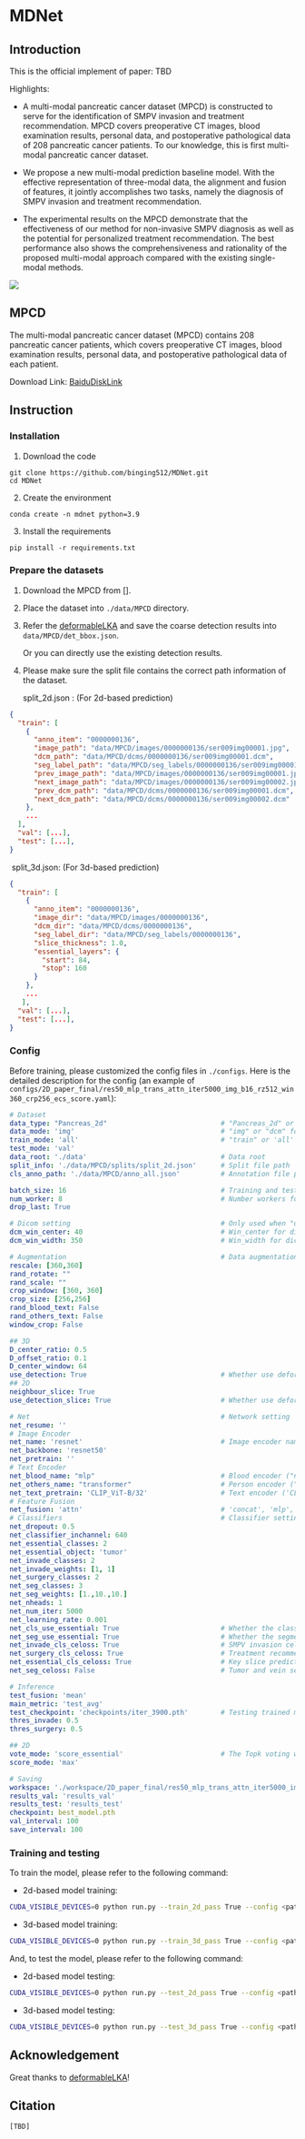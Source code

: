 # MDNet

## Introduction

This is the official implement of paper: TBD

Highlights:

- A multi-modal pancreatic cancer dataset (MPCD) is constructed to serve for the identification of SMPV invasion and treatment recommendation. MPCD covers preoperative CT images, blood examination results, personal data, and postoperative pathological data of 208 pancreatic cancer patients. To our knowledge, this is first multi-modal pancreatic cancer dataset.

- We propose a new multi-modal prediction baseline model. With the effective representation of three-modal data, the alignment and fusion of features, it jointly accomplishes two tasks, namely the diagnosis of SMPV invasion and treatment recommendation. 

- The experimental results on the MPCD demonstrate that the effectiveness of our method for non-invasive SMPV diagnosis as well as the potential for personalized treatment recommendation. The best performance also shows the comprehensiveness and rationality of the proposed multi-modal approach compared with the existing single-modal methods.

![](.\figs\framework.png)

## MPCD

The multi-modal pancreatic cancer dataset (MPCD) contains 208 pancreatic cancer patients, which covers preoperative CT images, blood examination results, personal data, and postoperative pathological data of each patient.

Download Link: [BaiduDiskLink](https://pan.baidu.com/s/1sPmA0VMD5Wu287yYNiFT5A?pwd=5hmd)

## Instruction

### Installation

1. Download the code

```shell
git clone https://github.com/binging512/MDNet.git
cd MDNet
```

2. Create the environment

```shell
conda create -n mdnet python=3.9
```

3. Install the requirements

```shell
pip install -r requirements.txt
```

### Prepare the datasets

1. Download the MPCD from [].

2. Place the dataset into ```./data/MPCD``` directory.

3. Refer the [deformableLKA](https://github.com/xmindflow/deformableLKA) and save the coarse detection results into ```data/MPCD/det_bbox.json```.

   Or you can directly use the existing detection results.

4. Please make sure the split file contains the correct path information of the dataset.

   split_2d.json :  (For 2d-based prediction)

```json
{
  "train": [																	# Training items
    {
      "anno_item": "0000000136",												# Case ID
      "image_path": "data/MPCD/images/0000000136/ser009img00001.jpg",			# Image path (.jpg files)
      "dcm_path": "data/MPCD/dcms/0000000136/ser009img00001.dcm",				# Dicom path (.dcm files)
      "seg_label_path": "data/MPCD/seg_labels/0000000136/ser009img00001.png",	# Tumor and vein segmentation labels (.png files)
      "prev_image_path": "data/MPCD/images/0000000136/ser009img00001.jpg",		# Previous image path (.jpg files)
      "next_image_path": "data/MPCD/images/0000000136/ser009img00002.jpg",		# Next image path (.jpg files)
      "prev_dcm_path": "data/MPCD/dcms/0000000136/ser009img00001.dcm",			# Previous dicom path (.dcm files)
      "next_dcm_path": "data/MPCD/dcms/0000000136/ser009img00002.dcm"			# Next dicom path (.dcm files)
    },
    ...
  ],
  "val": [...],																	# Validating items
  "test": [...],																# Testing items
}
```

​		split_3d.json:  (For 3d-based prediction)

```json
{
  "train": [																# Training items
    {
      "anno_item": "0000000136",											# Case ID
      "image_dir": "data/MPCD/images/0000000136",							# Image directory (.jpg files)
      "dcm_dir": "data/MPCD/dcms/0000000136",								# Dicom directory (.dcm files)
      "seg_label_dir": "data/MPCD/seg_labels/0000000136",					# Tumor and vein segmentation labels (.png files)
      "slice_thickness": 1.0,
      "essential_layers": {													# The slices contain the tumor
        "start": 84,
        "stop": 160
      }
    },
    ...
   ],
  "val": [...],																# Validating items
  "test": [...],															# Testing items
}
```

### Config

Before training, please customized the config files in `./configs`. Here is the detailed description for the config (an example of `configs/2D_paper_final/res50_mlp_trans_attn_iter5000_img_b16_rz512_win360_crp256_ecs_score.yaml`):

```yaml
# Dataset
data_type: "Pancreas_2d"							# "Pancreas_2d" or "Pancreas_3d" for 2d-based or 3d-based model
data_mode: 'img'									# "img" or "dcm" for using .jpg or .dcm files as the image inputs
train_mode: 'all'									# "train" or 'all' for using training cases or training+val cases
test_mode: 'val'
data_root: './data'									# Data root
split_info: './data/MPCD/splits/split_2d.json'		# Split file path
cls_anno_path: './data/MPCD/anno_all.json'          # Annotation file path

batch_size: 16										# Training and testing batch size
num_worker: 8										# Number workers for reading
drop_last: True

# Dicom setting										# Only used when "data_mode" is "dcm"
dcm_win_center: 40									# Win_center for dicom files
dcm_win_width: 350									# Win_width for dicom files

# Augmentation										# Data augmentation 
rescale: [360,360]
rand_rotate: ""
rand_scale: ""
crop_window: [360, 360]
crop_size: [256,256]
rand_blood_text: False
rand_others_text: False
window_crop: False

## 3D
D_center_ratio: 0.5
D_offset_ratio: 0.1
D_center_window: 64
use_detection: True									# Whether use deformableLKA detection results for 3d-based model
## 2D
neighbour_slice: True
use_detection_slice: True							# Whether use deformableLKA detection results for 2d-based model

# Net												# Network setting
net_resume: ''
# Image Encoder
net_name: 'resnet'									# Image encoder name
net_backbone: 'resnet50'
net_pretrain: ''
# Text Encoder
net_blood_name: "mlp"								# Blood encoder ("none", "mlp" and "transformer" for no data, tensorized data, text data)
net_others_name: "transformer"						# Person encoder ("none", "mlp" and "transformer" for no data, tensorized data, text data)
net_text_pretrain: 'CLIP_ViT-B/32' 					# Text encoder ('CLIP_ViT-B/32', 'CLIP_ViT-L/14')
# Feature Fusion
net_fusion: 'attn'									# 'concat', 'mlp', 'attn' for the three proposed fusion modules respectively
# Classifiers										# Classifier setting
net_dropout: 0.5
net_classifier_inchannel: 640
net_essential_classes: 2
net_essential_object: 'tumor'
net_invade_classes: 2
net_invade_weights: [1, 1]
net_surgery_classes: 2
net_seg_classes: 3
net_seg_weights: [1.,10.,10.]
net_nheads: 1
net_num_iter: 5000
net_learning_rate: 0.001
net_cls_use_essential: True							# Whether the classification loss will be masked by the key slice label
net_seg_use_essential: True							# Whether the segmentation loss will be masked by the key slice label
net_invade_cls_celoss: True							# SMPV invasion celoss
net_surgery_cls_celoss: True						# Treatment recommendation celoss
net_essential_cls_celoss: True						# Key slice prediction celoss
net_seg_celoss: False								# Tumor and vein segmentation celoss

# Inference
test_fusion: 'mean'									
main_metric: 'test_avg'
test_checkpoint: 'checkpoints/iter_3900.pth'		# Testing trained model file path
thres_invade: 0.5
thres_surgery: 0.5

## 2D
vote_mode: 'score_essential'						# The Topk voting with key slice scores
score_mode: 'max'

# Saving
workspace: './workspace/2D_paper_final/res50_mlp_trans_attn_iter5000_img_b16_det_rz360_crp256_ecs_score'
results_val: 'results_val'
results_test: 'results_test'
checkpoint: best_model.pth
val_interval: 100
save_interval: 100
```

### Training and testing

To train the model, please refer to the following command:

- 2d-based model training:

```bash
CUDA_VISIBLE_DEVICES=0 python run.py --train_2d_pass True --config <path/to/config>
```

- 3d-based model training:

```bash
CUDA_VISIBLE_DEVICES=0 python run.py --train_3d_pass True --config <path/to/config>
```

And, to test the model, please refer to the following command:

- 2d-based model testing:

```bash
CUDA_VISIBLE_DEVICES=0 python run.py --test_2d_pass True --config <path/to/config>
```

- 3d-based model testing:

```bash
CUDA_VISIBLE_DEVICES=0 python run.py --test_3d_pass True --config <path/to/config>
```

## Acknowledgement

Great thanks to [deformableLKA](https://github.com/xmindflow/deformableLKA)!

## Citation

```
[TBD]
```



